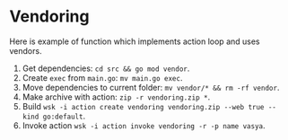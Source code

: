 # Vendoring

Here is example of function which implements action loop and uses vendors.

1. Get dependencies: `cd src && go mod vendor`.
2. Create `exec` from `main.go`: `mv main.go exec`.
3. Move dependencies to current folder: `mv vendor/* && rm -rf vendor`.
4. Make archive with action: `zip -r vendoring.zip *`.
5. Build `wsk -i action create vendoring vendoring.zip --web true --kind go:default`.
6. Invoke action `wsk -i action invoke vendoring -r -p name vasya`.
